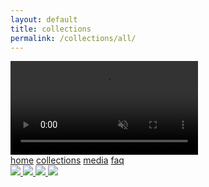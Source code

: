 ```yaml
---
layout: default
title: collections
permalink: /collections/all/
---
```

<style>
@media only screen and (min-device-width: 768px) {
    .footer {
        position: absolute;
    }
}
</style>
<!-- nav links -->
<div class="content-container">
<div class="nav-container">
    <!-- gif header -->
    <div class="header-logo">
        <video class="header-img" autoplay loop muted playsinline defaultMuted>
            <source src="/images/rotating-logo.mp4" type="video/mp4">
            <!-- webp here? -->
            Your browser does not support the video tag.
        </video> 
    </div>
    <div class="nav-links">
        <a class="nav-link" href="{{ site.url }}/">home</a>
        <a class="nav-link active" href="{{ site.url }}/collections/all/">collections</a>
        <a class="nav-link" href="/media">media</a>
        <a class="nav-link" href="{{ site.url }}/faq">faq</a>
    </div>
</div>

<!-- product row -->
<div class="product-row">
    <a class="product-img-link" href="{{ site.url }}/gate-belt">
        <img class="product-img" src="/images/products/belt-shot1.png">
    </a>
    <a class="product-img-link" href="{{ site.url }}/transcendance-tee">
        <img class="product-img" src="/images/products/angel-tee1.png">
    </a>
    <a class="product-img-link" href="{{ site.url }}/spiral-tee">
        <img class="product-img" src="/images/products/spiral-tee.png">
    </a>
    <a class="product-img-link" href="{{ site.url }}/compass-bandanna">
        <img class="product-img" src="/images/products/bandana1.png">
    </a>
</div>

</div>